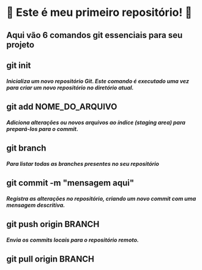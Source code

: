 # 🎇 __Este é meu primeiro repositório!__ 🎇
## Aqui vão 6 comandos git essenciais para seu projeto


## __git init__ 

##### Inicializa um novo repositório Git. Este comando é executado uma vez para criar um novo repositório no diretório atual.

## __git add__ NOME_DO_ARQUIVO

##### Adiciona alterações ou novos arquivos ao índice (staging area) para prepará-los para o commit.

## __git branch__ 

##### Para listar todas as branches presentes no seu repositório

## __git commit__ -m "mensagem aqui"

##### Registra as alterações no repositório, criando um novo commit com uma mensagem descritiva.

## __git push__ origin BRANCH

##### Envia os commits locais para o repositório remoto.

## __git pull__ origin BRANCH
